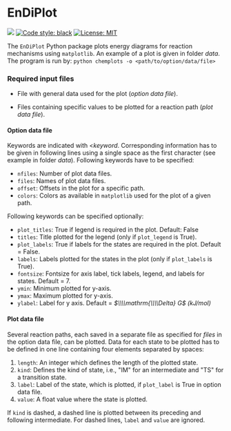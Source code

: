 
# EnDiPlot

[![](https://img.shields.io/badge/Python-3.8-blue.svg)](https://www.python.org/downloads/)
[![Code style: black](https://img.shields.io/badge/code%20style-black-000000.svg)](https://github.com/psf/black)
[![License: MIT](https://img.shields.io/badge/License-MIT-yellow.svg)](https://opensource.org/licenses/MIT)

The `EnDiPlot` Python package plots energy diagrams for reaction mechanisms using `matplotlib`.
An example of a plot is given in folder *data*. 
The program is run by: `python chemplots -o <path/to/option/data/file>`


### Required input files

- File with general data used for the plot (*option data file*).

- Files containing specific values to be plotted for a reaction path (*plot data file*).
 
#### Option data file

Keywords are indicated with <*keyword*. 
Corresponding information has to be given in following lines using a single space as the first character (see example in folder *data*).
Following keywords have to be specified:

- `nfiles`: Number of plot data files.
- `files`: Names of plot data files.
- `offset`: Offsets in the plot for a specific path.
- `colors`: Colors as available in `matplotlib` used for the plot of a given path.

Following keywords can be specified optionally:

- `plot_titles`: True if legend is required in the plot. Default: False
- `titles`: Title plotted for the legend (only if `plot_legend` is True).
- `plot_labels`: True if labels for the states are required in the plot. Default = False.
- `labels`: Labels plotted for the states in the plot (only if `plot_labels` is True).
- `fontsize`: Fontsize for axis label, tick labels, legend, and labels for states. Default = 7.
- `ymin`: Minimum plotted for y-axis.
- `ymax`: Maximum plotted for y-axis.
- `ylabel`: Label for y axis. Default = *$\\\\mathrm{\\\\Delta} G$ (kJ/mol)*

#### Plot data file

Several reaction paths, each saved in a separate file as specified for *files* in the option data file, can be plotted.
Data for each state to be plotted has to be defined in one line containing four elements separated by spaces:

1. `length`: An integer which defines the length of the plotted state.
2. `kind`: Defines the kind of state, i.e., "IM" for an intermediate and "TS" for a transition state.
3. `label`: Label of the state, which is plotted, if `plot_label` is True in option data file.
4. `value`: A float value where the state is plotted.

If `kind` is dashed, a dashed line is plotted between its preceding and following intermediate. 
For dashed lines, `label` and `value` are ignored.